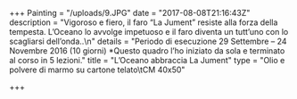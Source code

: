 +++
Painting = "/uploads/9.JPG"
date = "2017-08-08T21:16:43Z"
description = "Vigoroso e fiero, il faro “La Jument” resiste alla forza della tempesta. L’Oceano lo avvolge impetuoso e il faro diventa un tutt’uno con lo scagliarsi dell’onda..\n"
details = "Periodo di esecuzione 29 Settembre – 24 Novembre 2016 (10 giorni) *Questo quadro l’ho iniziato da sola e terminato al corso in 5 lezioni."
title = "L’Oceano abbraccia La Jument"
type = "Olio e polvere di marmo su cartone telato\tCM 40x50"

+++
